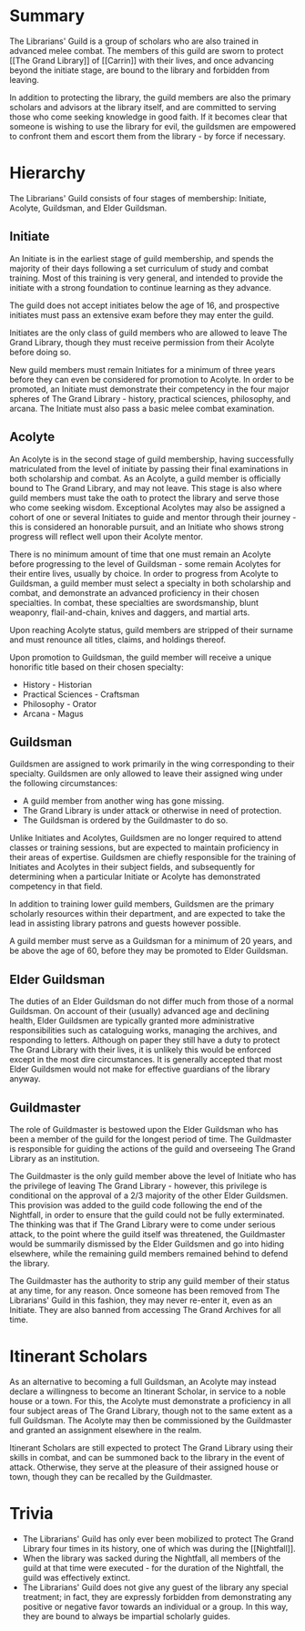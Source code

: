 # Summary
The Librarians' Guild is a group of scholars who are also trained in advanced melee combat. The members of this guild are sworn to protect [[The Grand Library]] of [[Carrin]] with their lives, and once advancing beyond the initiate stage, are bound to the library and forbidden from leaving. 

In addition to protecting the library, the guild members are also the primary scholars and advisors at the library itself, and are committed to serving those who come seeking knowledge in good faith. If it becomes clear that someone is wishing to use the library for evil, the guildsmen are empowered to confront them and escort them from the library - by force if necessary.

# Hierarchy
The Librarians' Guild consists of four stages of membership: Initiate, Acolyte, Guildsman, and Elder Guildsman. 

## Initiate
An Initiate is in the earliest stage of guild membership, and spends the majority of their days following a set curriculum of study and combat training. Most of this training is very general, and intended to provide the initiate with a strong foundation to continue learning as they advance. 

The guild does not accept initiates below the age of 16, and prospective initiates must pass an extensive exam before they may enter the guild. 

Initiates are the only class of guild members who are allowed to leave The Grand Library, though they must receive permission from their Acolyte before doing so. 

New guild members must remain Initiates for a minimum of three years before they can even be considered for promotion to Acolyte. In order to be promoted, an Initiate must demonstrate their competency in the four major spheres of The Grand Library - history, practical sciences, philosophy, and arcana. The Initiate must also pass a basic melee combat examination. 

## Acolyte
An Acolyte is in the second stage of guild membership, having successfully matriculated from the level of initiate by passing their final examinations in both scholarship and combat. As an Acolyte, a guild member is officially bound to The Grand Library, and may not leave. This stage is also where guild members must take the oath to protect the library and serve those who come seeking wisdom. Exceptional Acolytes may also be assigned a cohort of one or several Initiates to guide and mentor through their journey - this is considered an honorable pursuit, and an Initiate who shows strong progress will reflect well upon their Acolyte mentor.

There is no minimum amount of time that one must remain an Acolyte before progressing to the level of Guildsman - some remain Acolytes for their entire lives, usually by choice. In order to progress from Acolyte to Guildsman, a guild member must select a specialty in both scholarship and combat, and demonstrate an advanced proficiency in their chosen specialties. In combat, these specialties are swordsmanship, blunt weaponry, flail-and-chain, knives and daggers, and martial arts. 

Upon reaching Acolyte status, guild members are stripped of their surname and must renounce all titles, claims, and holdings thereof. 

Upon promotion to Guildsman, the guild member will receive a unique honorific title based on their chosen specialty:
- History - Historian
- Practical Sciences - Craftsman
- Philosophy - Orator
- Arcana - Magus

## Guildsman
Guildsmen are assigned to work primarily in the wing corresponding to their specialty. Guildsmen are only allowed to leave their assigned wing under the following circumstances:
- A guild member from another wing has gone missing. 
- The Grand Library is under attack or otherwise in need of protection.
- The Guildsman is ordered by the Guildmaster to do so.

Unlike Initiates and Acolytes, Guildsmen are no longer required to attend classes or training sessions, but are expected to maintain proficiency in their areas of expertise. Guildsmen are chiefly responsible for the training of Initiates and Acolytes in their subject fields, and subsequently for determining when a particular Initiate or Acolyte has demonstrated competency in that field. 

In addition to training lower guild members, Guildsmen are the primary scholarly resources within their department, and are expected to take the lead in assisting library patrons and guests however possible. 

A guild member must serve as a Guildsman for a minimum of 20 years, and be above the age of 60, before they may be promoted to Elder Guildsman.

## Elder Guildsman
The duties of an Elder Guildsman do not differ much from those of a normal Guildsman. On account of their (usually) advanced age and declining health, Elder Guildsmen are typically granted more administrative responsibilities such as cataloguing works, managing the archives, and responding to letters. Although on paper they still have a duty to protect The Grand Library with their lives, it is unlikely this would be enforced except in the most dire circumstances. It is generally accepted that most Elder Guildsmen would not make for effective guardians of the library anyway. 

## Guildmaster
The role of Guildmaster is bestowed upon the Elder Guildsman who has been a member of the guild for the longest period of time. The Guildmaster is responsible for guiding the actions of the guild and overseeing The Grand Library as an institution. 

The Guildmaster is the only guild member above the level of Initiate who has the privilege of leaving The Grand Library - however, this privilege is conditional on the approval of a 2/3 majority of the other Elder Guildsmen. This provision was added to the guild code following the end of the Nightfall, in order to ensure that the guild could not be fully exterminated.
	The thinking was that if The Grand Library were to come under serious attack, to the point where the guild itself was threatened, the Guildmaster would be summarily dismissed by the Elder Guildsmen and go into hiding elsewhere, while the remaining guild members remained behind to defend the library.

The Guildmaster has the authority to strip any guild member of their status at any time, for any reason. Once someone has been removed from The Librarians' Guild in this fashion, they may never re-enter it, even as an Initiate. They are also banned from accessing The Grand Archives for all time. 

# Itinerant Scholars
As an alternative to becoming a full Guildsman, an Acolyte may instead declare a willingness to become an Itinerant Scholar, in service to a noble house or a town. For this, the Acolyte must demonstrate a proficiency in all four subject areas of The Grand Library, though not to the same extent as a full Guildsman. The Acolyte may then be commissioned by the Guildmaster and granted an assignment elsewhere in the realm. 

Itinerant Scholars are still expected to protect The Grand Library using their skills in combat, and can be summoned back to the library in the event of attack. Otherwise, they serve at the pleasure of their assigned house or town, though they can be recalled by the Guildmaster. 

# Trivia
- The Librarians' Guild has only ever been mobilized to protect The Grand Library four times in its history, one of which was during the [[Nightfall]]. 
- When the library was sacked during the Nightfall, all members of the guild at that time were executed - for the duration of the Nightfall, the guild was effectively extinct. 
- The Librarians' Guild does not give any guest of the library any special treatment; in fact, they are expressly forbidden from demonstrating any positive or negative favor towards an individual or a group. In this way, they are bound to always be impartial scholarly guides. 
